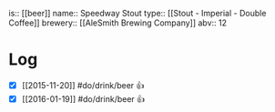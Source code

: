 is:: [[beer]]
name:: Speedway Stout
type:: [[Stout - Imperial - Double Coffee]]
brewery:: [[AleSmith Brewing Company]]
abv:: 12

# Log
- [x] [[2015-11-20]] #do/drink/beer 👍
- [x] [[2016-01-19]] #do/drink/beer 👍
